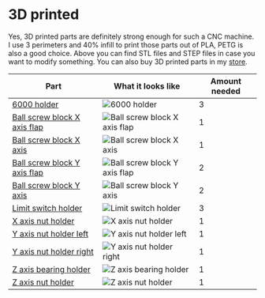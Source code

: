 # 3D printed
Yes, 3D printed parts are definitely strong enough for such a CNC machine. I use 3 perimeters and 40% infill to print those parts out of PLA, PETG is also a good choice. Above you can find STL files and STEP files in case you want to modify something.
You can also buy 3D printed parts in my [store](https://indystry.cc/store/).


| Part | What it looks like | Amount needed |
| ------------- | ------------- | ------------- |
| [6000 holder](6000%20holder.stl) | ![6000 holder](../Docs/Diagrams/6000%20holder.jpg) | 3 |
| [Ball screw block X axis flap](Ball%20screw%20block%20X%20axis%20flap.stl) | ![Ball screw block X axis flap](../Docs/Diagrams/Ball%20screw%20block%20X%20axis%20flap.jpg) | 1
| [Ball screw block X axis](Ball%20screw%20block%20X%20axis.stl) | ![Ball screw block X axis](../Docs/Diagrams/Ball%20screw%20block%20X%20axis.jpg) | 1
| [Ball screw block Y axis flap](Ball%20screw%20block%20X%20axis%20flap.stl) | ![Ball screw block Y axis flap](../Docs/Diagrams/Ball%20screw%20block%20Y%20axis%20flap.jpg) | 2
| [Ball screw block Y axis](Ball%20screw%20block%20Y%20axis.stl) | ![Ball screw block Y axis](../Docs/Diagrams/Ball%20screw%20block%20Y%20axis.jpg) | 2
| [Limit switch holder](Limit%20switch%20holder.stl) | ![Limit switch holder](../Docs/Diagrams/Limit%20switch%20holder.jpg) | 3
| [X axis nut holder](X%20axis%20nut%20holder.stl) | ![X axis nut holder](../Docs/Diagrams/X%20axis%20nut%20holder.jpg) | 1
| [Y axis nut holder left](Y%20axis%20nut%20holder%20left.stl) | ![Y axis nut holder left](../Docs/Diagrams/Y%20axis%20nut%20holder%20left.jpg) | 1
| [Y axis nut holder right](Y%20axis%20nut%20holder%20right.stl) | ![Y axis nut holder right](../Docs/Diagrams/Y%20axis%20nut%20holder%20right.jpg) | 1
| [Z axis bearing holder](Z%20axis%20bearing%20holder.stl) | ![Z axis bearing holder](../Docs/Diagrams/Z%20axis%20bearing%20holder.jpg) | 1
| [Z axis nut holder](Z%20axis%20nut%20holder.stl) | ![Z axis nut holder](../Docs/Diagrams/Z%20axis%20nut%20holder.jpg) | 1
